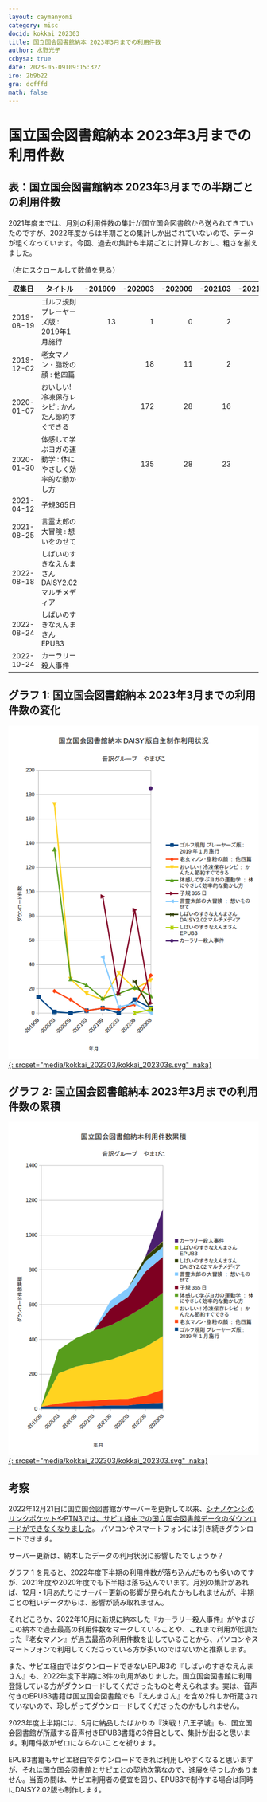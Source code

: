 ```yaml
---
layout: caymanyomi
category: misc
docid: kokkai_202303
title: 国立国会図書館納本 2023年3月までの利用件数
author: 水野光子
ccbysa: true
date: 2023-05-09T09:15:32Z
iro: 2b9b22
gra: dcfffd
math: false
---
```

# 国立国会図書館納本 2023年3月までの利用件数

## 表：国立国会図書館納本 2023年3月までの半期ごとの利用件数

2021年度までは、月別の利用件数の集計が国立国会図書館から送られてきていたのですが、2022年度からは半期ごとの集計しか出されていないので、データが粗くなっています。今回、過去の集計も半期ごとに計算しなおし、粗さを揃えました。

（右にスクロールして数値を見る）
<div class="tablewidth" markdown="1">

|収集日|タイトル|-201909|-202003|-202009|-202103|-202109|-202203|-202209|-202303|
|---|---|---:|---:|---:|---:|---:|---:|---:|---:|
|2019-08-19|ゴルフ規則 プレーヤーズ版 : 2019年1月施行|13|1|0|2|4|0|11|4|
|2019-12-02|老女マノン・脂粉の顔 : 他四篇||18|11|2|4|3|7|31|
|2020-01-07|おいしい!冷凍保存レシピ : かんたん節約すぐできる||172|28|16|11|33|20|27|
|2020-01-30|体感して学ぶヨガの運動学 : 体にやさしく効率的な動かし方||135|28|23|12|16|21|14|
|2021-04-12|子規365日|||||96|16|85|8|
|2021-08-25|言霊太郎の大冒険 : 想いをのせて|||||46|5|8|0|
|2022-08-18|しばいのすきなえんまさん DAISY2.02マルチメディア|||||||26|3|
|2022-08-24|しばいのすきなえんまさん EPUB3 |||||||0|3|
|2022-10-24|カーラリー殺人事件||||||||185|

</div>

## グラフ 1: 国立国会図書館納本 2023年3月までの利用件数の変化

[![国立国会図書館納本 DAISY版自主制作利用状況](media/kokkai_202303/kokkai_202303s.png){: srcset="media/kokkai_202303/kokkai_202303s.svg" .naka}](media/kokkai_202303/kokkai_202303s.png)

## グラフ 2: 国立国会図書館納本 2023年3月までの利用件数の累積

[![国立国会図書館納本利用件数累積](media/kokkai_202303/kokkai_202303.png){: srcset="media/kokkai_202303/kokkai_202303.svg" .naka}](media/kokkai_202303/kokkai_202303.png)

## 考察

2022年12月21日に国立国会図書館がサーバーを更新して以来、[シナノケンシのリンクポケットやPTN3では、サピエ経由での国立国会図書館データのダウンロードができなくなりました](http://www.plextalk.com/jp/2022/12/21/8887/)。
パソコンやスマートフォンには引き続きダウンロードできます。

サーバー更新は、納本したデータの利用状況に影響したでしょうか？

グラフ 1 を見ると、2022年度下半期の利用件数が落ち込んだものも多いのですが、2021年度や2020年度でも下半期は落ち込んでいます。月別の集計があれば、12月・1月あたりにサーバー更新の影響が見られたかもしれませんが、半期ごとの粗いデータからは、影響が読み取れません。

それどころか、2022年10月に新規に納本した『カーラリー殺人事件』がやまびこの納本で過去最高の利用件数をマークしていることや、これまで利用が低調だった『老女マノン』が過去最高の利用件数を出していることから、パソコンやスマートフォンで利用してくださっている方が多いのではないかと推察します。

また、サピエ経由ではダウンロードできないEPUB3の『しばいのすきなえんまさん』も、2022年度下半期に3件の利用がありました。国立国会図書館に利用登録している方がダウンロードしてくださったものと考えられます。実は、音声付きのEPUB3書籍は国立国会図書館でも『えんまさん』を含め2件しか所蔵されていないので、珍しがってダウンロードしてくださったのかもしれません。

2023年度上半期には、5月に納品したばかりの『決戦！八王子城』も、国立国会図書館が所蔵する音声付きEPUB3書籍の3件目として、集計が出ると思います。利用件数がゼロにならないことを祈ります。

EPUB3書籍もサピエ経由でダウンロードできれば利用しやすくなると思いますが、それは国立国会図書館とサピエとの契約次第なので、進展を待つしかありません。当面の間は、サピエ利用者の便宜を図り、EPUB3で制作する場合は同時にDAISY2.02版も制作します。


